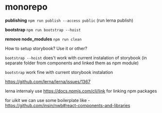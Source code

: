 # monorepo

**publishing** `npm run publish --access public` (run lerna publish)

**bootstrap** `npm run bootstrap --hoist`

**remove node_modules** `npm run clean`

How to setup storybook? Use it or other?

`bootstrap --hoist` does't work with current instalation of storybook (in separate folder from components and linked them as npm module)

`bootstrap` work fine with current storybook instalation

https://github.com/lerna/lerna/issues/1367

lerna internaly use https://docs.npmjs.com/cli/link for linking npm packages


for uikit we can use some boilerplate like - https://github.com/insin/nwb#react-components-and-libraries
